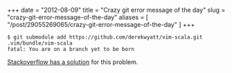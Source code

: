 +++
date = "2012-08-09"
title = "Crazy git error message of the day"
slug = "crazy-git-error-message-of-the-day"
aliases = [
    "/post/29055269065/crazy-git-error-message-of-the-day"
]
+++

```
$ git submodule add https://github.com/derekwyatt/vim-scala.git .vim/bundle/vim-scala
fatal: You are on a branch yet to be born
```

[Stackoverflow has a solution][SO] for this problem.

[SO]: http://stackoverflow.com/questions/11887203/you-are-on-a-branch-yet-to-be-born-when-adding-git-submodule

